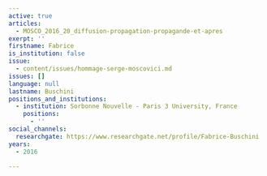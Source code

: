 ```yaml
---
active: true
articles:
  - MOSCO_2016_20_diffusion-propagation-propagande-et-apres
exerpt: ''
firstname: Fabrice
is_institution: false
issue:
  - content/issues/hommage-serge-moscovici.md
issues: []
language: null
lastname: Buschini
positions_and_institutions:
  - institution: Sorbonne Nouvelle - Paris 3 University, France
    positions:
      - ''
social_channels:
  researchgate: https://www.researchgate.net/profile/Fabrice-Buschini
years:
  - 2016

---
```

